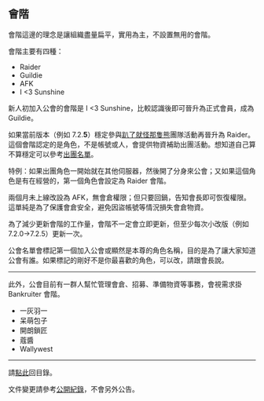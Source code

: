 ## 會階

會階這邊的理念是讓組織盡量扁平，實用為主，不設置無用的會階。

會階主要有四種：
- Raider
- Guildie
- AFK
- I <3 Sunshine

新人初加入公會的會階是 I <3 Sunshine，比較認識後即可晉升為正式會員，成為 Guildie。

如果當前版本（例如 7.2.__5__）穩定參與[趴了就怪那隻熊](https://dalechou.github.io/wow/raid.html)團隊活動再晉升為 Raider。這個會階認定的是角色，不是帳號或人，會提供物資補助出團活動。想知道自己算不算穩定可以參考[出團名單](https://dalechou.github.io/wow/raid.html)。

特例：如果出團角色一開始就在其他伺服器，然後開了分身來公會；又如果這個角色是有在經營的，第一個角色會設定為 Raider 會階。

兩個月未上線改設為 AFK，無會倉權限；但只要回鍋，告知會長即可恢復權限。這單純是為了保護會倉安全，避免因盜帳號等情況損失會倉物資。

為了減少更新會階的工作量，會階不一定會立即更新，但至少每次小改版（例如 7.2.0→7.2.5）更新一次。

公會名單會標記第一個加入公會或顯然是本尊的角色名稱，目的是為了讓大家知道公會有誰。如果標記的剛好不是你最喜歡的角色，可以改，請跟會長說。

---

此外，公會目前有一群人幫忙管理會倉、招募、準備物資等事務，會視需求掛 Bankruiter 會階。

- 一灰羽一
- 呆萌包子
- 開朗鎖匠
- 蔻醬
- Wallywest

--- 

請[點此](https://dalechou.github.io/wow/)回目錄。

文件變更請參考[公開紀錄](https://github.com/dalechou/wow/commits/master/ranks.md)，不會另外公告。
